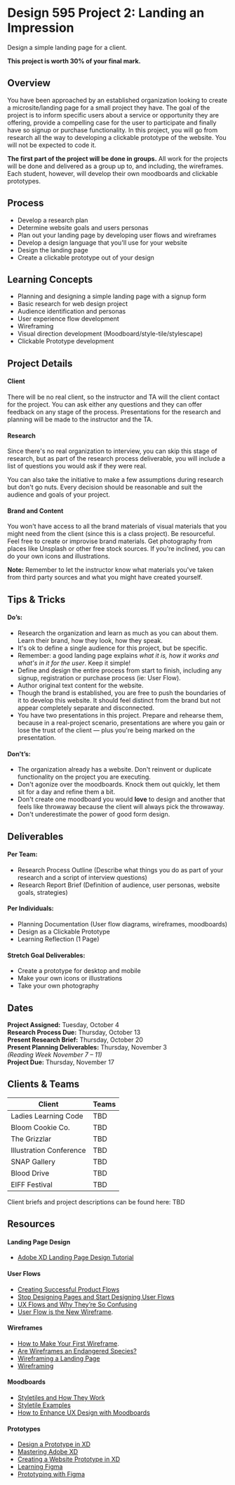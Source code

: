 # Design 595 Project 2: Landing an Impression
Design a simple landing page for a client. <br>

**This project is worth 30% of your final mark.**

## Overview
You have been approached by an established organization looking to create a microsite/landing page for a small project they have. The goal of the project is to inform specific users about a service or opportunity they are offering, provide a compelling case for the user to participate and finally have so signup or purchase functionality. In this project, you will go from research all the way to developing a clickable prototype of the website. You will not be expected to code it. 

**The first part of the project will be done in groups.** All work for the projects will be done and delivered as a group up to, and including, the wireframes. Each student, however, will develop their own moodboards and clickable prototypes.

## Process
- Develop a research plan 
- Determine website goals and users personas
- Plan out your landing page by developing user flows and wireframes 
- Develop a design language that you'll use for your website 
- Design the landing page
- Create a clickable prototype out of your design

## Learning Concepts
- Planning and designing a simple landing page with a signup form
- Basic research for web design project
- Audience identification and personas
- User experience flow development
- Wireframing
- Visual direction development (Moodboard/style-tile/stylescape)
- Clickable Prototype development

## Project Details

#### Client
There will be no real client, so the instructor and TA will the client contact for the project. You can ask either any questions and they can offer feedback on any stage of the process. Presentations for the research and planning will be made to the instructor and the TA.

#### Research
Since there's no real organization to interview, you can skip this stage of research, but as part of the research process deliverable, you will include a list of questions you would ask if they were real.

You can also take the initiative to make a few assumptions during research but don't go nuts. Every decision should be reasonable and suit the audience and goals of your project.

#### Brand and Content
You won't have access to all the brand materials of visual materials that you might need from the client (since this is a class project). Be resourceful. Feel free to create or improvise brand materials. Get photography from places like Unsplash or other free stock sources. If you're inclined, you can do your own icons and illustrations. 

**Note:** Remember to let the instructor know what materials you've taken from third party sources and what you might have created yourself.

## Tips & Tricks

#### Do’s:
- Research the organization and learn as much as you can about them. Learn their brand, how they look, how they speak.
- It's ok to define a single audience for this project, but be specific.
- Remember: a good landing page explains *what it is, how it works and what's in it for the user*. Keep it simple!
- Define and design the entire process from start to finish, including any signup, registration or purchase process (ie: User Flow).
- Author original text content for the website.
- Though the brand is established, you are free to push the boundaries of it to develop this website. It should feel distinct from the brand but not appear completely separate and disconnected.  
- You have two presentations in this project. Prepare and rehearse them, because in a real-project scenario, presentations are where you gain or lose the trust of the client — plus you're being marked on the presentation.  

#### Don't’s:
- The organization already has a website. Don't reinvent or duplicate functionality on the project you are executing.
- Don't agonize over the moodboards. Knock them out quickly, let them sit for a day and refine them a bit. 
- Don't create one moodboard you would **love** to design and another that feels like throwaway because the client will always pick the throwaway.
- Don't underestimate the power of good form design.

## Deliverables
#### Per Team:
- Research Process Outline (Describe what things you do as part of your research and a script of interview questions)
- Research Report Brief (Definition of audience, user personas, website goals, strategies) 
#### Per Individuals:
- Planning Documentation (User flow diagrams, wireframes, moodboards) 
- Design as a Clickable Prototype 
- Learning Reflection (1 Page)

#### Stretch Goal Deliverables:
- Create a prototype for desktop and mobile  
- Make your own icons or illustrations  
- Take your own photography  

## Dates
**Project Assigned:** Tuesday, October 4 <br>
**Research Process Due:** Thursday, October 13 <br>
**Present Research Brief:** Thursday, October 20 <br>
**Present Planning Deliverables:** Thursday, November 3 <br>
*(Reading Week November 7 – 11)*  
**Project Due:** Thursday, November 17 

## Clients & Teams
| Client | Teams | 
|  -----  | ----- | 
| Ladies Learning Code | TBD | 
| Bloom Cookie Co. | TBD | 
| The Grizzlar | TBD | 
| Illustration Conference | TBD | 
| SNAP Gallery | TBD |  
| Blood Drive | TBD | 
| EIFF Festival | TBD | 

Client briefs and project descriptions can be found here: TBD

## Resources

#### Landing Page Design
- [Adobe XD Landing Page Design Tutorial](https://www.youtube.com/watch?v=KLCmXOdPw5o&feature=share)

#### User Flows
- [Creating Successful Product Flows](https://medium.com/@ryanglasgow/creating-successful-product-flows-c41ffbce49a1#.gwnuwmgkz) 
- [Stop Designing Pages and Start Designing User Flows](https://www.smashingmagazine.com/2012/01/stop-designing-pages-start-designing-flows/)   
- [UX Flows and Why They’re So Confusing](https://blog.prototypr.io/ux-flows-and-why-theyre-so-confusing-26670b9089d4)
- [User Flow is the New Wireframe](https://uxdesign.cc/when-to-use-user-flows-guide-8b26ca9aa36a).  

#### Wireframes
- [How to Make Your First Wireframe](https://www.invisionapp.com/inside-design/how-to-wireframe/). 
- [Are Wireframes an Endangered Species?](https://www.kobot.ca/blog/are-wireframes-an-endangered-species/)   
- [Wireframing a Landing Page](https://marketingexperiments.com/conversion-marketing/how-to-wireframe-a-landing-page) 
- [Wireframing](https://www.usability.gov/how-to-and-tools/methods/wireframing.html)   

#### Moodboards
- [Styletiles and How They Work](https://alistapart.com/article/style-tiles-and-how-they-work/)  
- [Styletile Examples](https://dribbble.com/tags/style_tile)  
- [How to Enhance UX Design with Moodboards](https://xd.adobe.com/ideas/process/ui-design/how-to-enhance-ux-design-with-mood-boards/)

#### Prototypes
- [Design a Prototype in XD](https://www.youtube.com/watch?v=EJE-H69RZ2A)
- [Mastering Adobe XD](https://www.youtube.com/watch?v=wCxQ-hHnmGc)
- [Creating a Website Prototype in XD](https://www.youtube.com/watch?v=gjNUwegxn1w)
- [Learning Figma](https://help.figma.com/hc/en-us/categories/360002042553-Figma-design)
- [Prototyping with Figma](https://www.figma.com/prototyping/)

